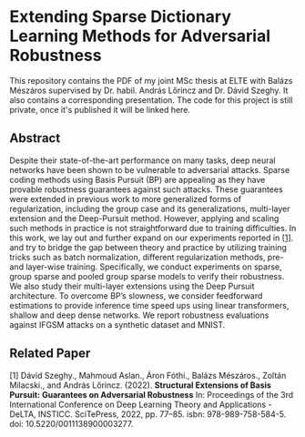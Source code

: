 # Extending Sparse Dictionary Learning Methods for Adversarial Robustness

This repository contains the PDF of my joint MSc thesis at ELTE with Balázs Mészáros supervised by Dr. habil. András Lőrincz and Dr. Dávid Szeghy. It also contains a corresponding presentation. The code for this project is still private, once it's published it will be linked here.

## Abstract

Despite their state-of-the-art performance on many tasks, deep neural networks have been shown to be vulnerable to adversarial attacks. Sparse coding methods using Basis Pursuit (BP) are appealing as they have provable robustness guarantees against such attacks. These guarantees were extended in previous work to more generalized forms of regularization, including the group case and its generalizations, multi-layer extension and the Deep-Pursuit method. However, applying and scaling such methods in practice is not straightforward due to training difficulties. In this work, we lay out and further expand on our experiments reported in [[1]](#1). and try to bridge the gap between theory and practice by utilizing training tricks such as batch normalization, different regularization methods, pre- and layer-wise training. Specifically, we conduct experiments on sparse, group sparse and pooled group sparse models to verify their robustness. We also study their multi-layer extensions using the Deep Pursuit architecture. To overcome BP’s slowness, we consider feedforward estimations to provide inference time speed ups using linear transformers, shallow and deep dense networks. We report robustness evaluations against IFGSM attacks on a synthetic dataset and MNIST.

## Related Paper

<a id="1">[1]</a> 
Dávid Szeghy., Mahmoud Aslan., Áron Fóthi., Balázs Mészáros., Zoltán Milacski., and András Lőrincz. (2022). 
**Structural Extensions of Basis Pursuit: Guarantees on Adversarial Robustness**
In: Proceedings of the 3rd International Conference on Deep Learning Theory and Applications - DeLTA, INSTICC. SciTePress, 2022, pp. 77–85. isbn: 978-989-758-584-5. doi: 10.5220/0011138900003277.
